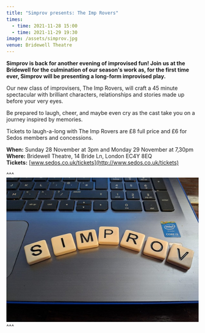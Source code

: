 ```yaml
---
title: "Simprov presents: The Imp Rovers"
times:
  - time: 2021-11-28 15:00
  - time: 2021-11-29 19:30
image: /assets/simprov.jpg
venue: Bridewell Theatre
---
```

**Simprov is back for another evening of improvised fun! Join us at the Bridewell for the culmination of our season's work as, for the first time ever, Simprov will be presenting a long-form improvised play.**

Our new class of improvisers, The Imp Rovers, will craft a 45 minute spectacular with brilliant characters, relationships and stories made up before your very eyes. 

Be prepared to laugh, cheer, and maybe even cry as the cast take you on a journey inspired by memories.

Tickets to laugh-a-long with The Imp Rovers are £8 full price and £6 for Sedos members and concessions.

**When:** Sunday 28 November at 3pm and Monday 29 November at 7,30pm\
**Where:** Bridewell Theatre, 14 Bride Ln, London EC4Y 8EQ\
**Tickets:** [www.sedos.co.uk/tickets](http://www.sedos.co.uk/tickets)

^^^ ![](/assets/simprov.jpg)
^^^